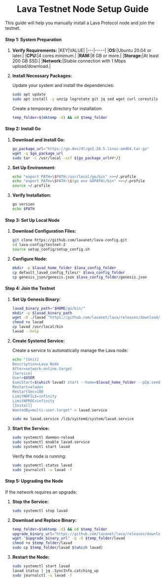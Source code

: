 
<h1 align=center> Lava Testnet Node Setup Guide </h1>

This guide will help you manually install a Lava Protocol node and join the testnet.

#### **Step 1: System Preparation**

1. **Verify Requirements:**
|KEY|VALUE|
|---|-----|
|**OS:**|Ubuntu 20.04 or later.|
|**CPU:**|4 cores minimum.|
|**RAM:**|8 GB or more.|
|**Storage:**|At least 200 GB SSD.|
|**Network:**|Stable connection with 1 Mbps upload/download.|

2. **Install Necessary Packages:**

   Update your system and install the dependencies:

   ```bash
   sudo apt update
   sudo apt install -y unzip logrotate git jq sed wget curl coreutils systemd
   ```

   Create a temporary directory for installation:

   ```bash
   temp_folder=$(mktemp -d) && cd $temp_folder
   ```

#### **Step 2: Install Go**

1. **Download and Install Go:**

   ```bash
   go_package_url="https://go.dev/dl/go1.20.5.linux-amd64.tar.gz"
   wget -q $go_package_url
   sudo tar -C /usr/local -xzf ${go_package_url##*/}
   ```

2. **Set Up Environment:**

   ```bash
   echo "export PATH=\$PATH:/usr/local/go/bin" >>~/.profile
   echo "export PATH=\$PATH:\$(go env GOPATH)/bin" >>~/.profile
   source ~/.profile
   ```

3. **Verify Installation:**

   ```bash
   go version
   echo $PATH
   ```

#### **Step 3: Set Up Local Node**

1. **Download Configuration Files:**

   ```bash
   git clone https://github.com/lavanet/lava-config.git
   cd lava-config/testnet-2
   source setup_config/setup_config.sh
   ```

2. **Configure Node:**

   ```bash
   mkdir -p $lavad_home_folder $lava_config_folder
   cp default_lavad_config_files/* $lava_config_folder
   cp genesis_json/genesis.json $lava_config_folder/genesis.json
   ```

#### **Step 4: Join the Testnet**

1. **Set Up Genesis Binary:**

   ```bash
   lavad_binary_path="$HOME/go/bin/"
   mkdir -p $lavad_binary_path
   wget -O ./lavad "https://github.com/lavanet/lava/releases/download/v0.21.1.2/lavad-v0.21.1.2-linux-amd64"
   chmod +x lavad
   cp lavad /usr/local/bin
   lavad --help
   ```

2. **Create Systemd Service:**

   Create a service to automatically manage the Lava node:

   ```bash
   echo "[Unit]
   Description=Lava Node
   After=network-online.target
   [Service]
   User=$USER
   ExecStart=$(which lavad) start --home=$lavad_home_folder --p2p.seeds $seed_node
   Restart=always
   RestartSec=180
   LimitNOFILE=infinity
   LimitNPROC=infinity
   [Install]
   WantedBy=multi-user.target" > lavad.service

   sudo mv lavad.service /lib/systemd/system/lavad.service
   ```

3. **Start the Service:**

   ```bash
   sudo systemctl daemon-reload
   sudo systemctl enable lavad.service
   sudo systemctl start lavad
   ```

   Verify the node is running:

   ```bash
   sudo systemctl status lavad
   sudo journalctl -u lavad -f
   ```

#### **Step 5: Upgrading the Node**

If the network requires an upgrade:

1. **Stop the Service:**

   ```bash
   sudo systemctl stop lavad
   ```

2. **Download and Replace Binary:**

   ```bash
   temp_folder=$(mktemp -d) && cd $temp_folder
   upgrade_binary_url="https://github.com/lavanet/lava/releases/download/v0.21.1.2/lavad-v0.21.1.2-linux-amd64"
   wget "$upgrade_binary_url" -q -O $temp_folder/lavad
   chmod +x $temp_folder/lavad
   sudo cp $temp_folder/lavad $(which lavad)
   ```

3. **Restart the Node:**

   ```bash
   sudo systemctl start lavad
   lavad status | jq .SyncInfo.catching_up
   sudo journalctl -u lavad -f
   ```

